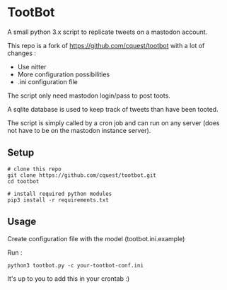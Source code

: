 # TootBot

A small python 3.x script to replicate tweets on a mastodon account.

This repo is a fork of https://github.com/cquest/tootbot with a lot of changes :
* Use nitter
* More configuration possibilities
* .ini configuration file

The script only need mastodon login/pass to post toots.

A sqlite database is used to keep track of tweets than have been tooted.

The script is simply called by a cron job and can run on any server (does not have to be on the mastodon instance server).

## Setup

```
# clone this repo
git clone https://github.com/cquest/tootbot.git
cd tootbot

# install required python modules
pip3 install -r requirements.txt
```

## Usage
Create configuration file with the model (tootbot.ini.example)

Run :

`python3 tootbot.py -c your-tootbot-conf.ini`


It's up to you to add this in your crontab :)
